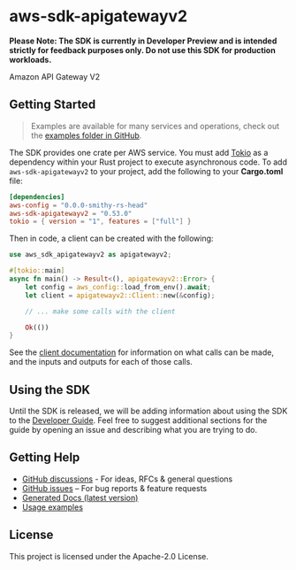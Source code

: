 # aws-sdk-apigatewayv2

**Please Note: The SDK is currently in Developer Preview and is intended strictly for
feedback purposes only. Do not use this SDK for production workloads.**

Amazon API Gateway V2

## Getting Started

> Examples are available for many services and operations, check out the
> [examples folder in GitHub](https://github.com/awslabs/aws-sdk-rust/tree/main/examples).

The SDK provides one crate per AWS service. You must add [Tokio](https://crates.io/crates/tokio)
as a dependency within your Rust project to execute asynchronous code. To add `aws-sdk-apigatewayv2` to
your project, add the following to your **Cargo.toml** file:

```toml
[dependencies]
aws-config = "0.0.0-smithy-rs-head"
aws-sdk-apigatewayv2 = "0.53.0"
tokio = { version = "1", features = ["full"] }
```

Then in code, a client can be created with the following:

```rust
use aws_sdk_apigatewayv2 as apigatewayv2;

#[tokio::main]
async fn main() -> Result<(), apigatewayv2::Error> {
    let config = aws_config::load_from_env().await;
    let client = apigatewayv2::Client::new(&config);

    // ... make some calls with the client

    Ok(())
}
```

See the [client documentation](https://docs.rs/aws-sdk-apigatewayv2/latest/aws_sdk_apigatewayv2/client/struct.Client.html)
for information on what calls can be made, and the inputs and outputs for each of those calls.

## Using the SDK

Until the SDK is released, we will be adding information about using the SDK to the
[Developer Guide](https://docs.aws.amazon.com/sdk-for-rust/latest/dg/welcome.html). Feel free to suggest
additional sections for the guide by opening an issue and describing what you are trying to do.

## Getting Help

* [GitHub discussions](https://github.com/awslabs/aws-sdk-rust/discussions) - For ideas, RFCs & general questions
* [GitHub issues](https://github.com/awslabs/aws-sdk-rust/issues/new/choose) – For bug reports & feature requests
* [Generated Docs (latest version)](https://awslabs.github.io/aws-sdk-rust/)
* [Usage examples](https://github.com/awslabs/aws-sdk-rust/tree/main/examples)

## License

This project is licensed under the Apache-2.0 License.

